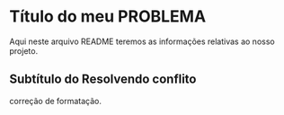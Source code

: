 # Título do meu PROBLEMA

Aqui neste arquivo README teremos as informações relativas ao nosso projeto.

## Subtítulo do Resolvendo conflito

correção de formatação.